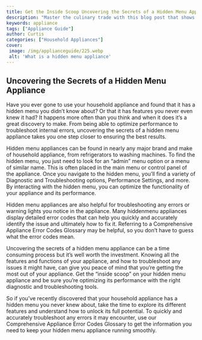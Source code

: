 ```yaml
---
title: Get the Inside Scoop Uncovering the Secrets of a Hidden Menu Appliance
description: "Master the culinary trade with this blog post that shows the secrets behind a hidden menu appliance Learn what the pros know and unlock the full potential of your equipment"
keywords: appliance
tags: ["Appliance Guide"]
author: Curtis
categories: ["Household Appliances"]
cover: 
 image: /img/applianceguide/225.webp
 alt: 'What is a hidden menu appliance'
---
```

## Uncovering the Secrets of a Hidden Menu Appliance 

Have you ever gone to use your household appliance and found that it has a hidden menu you didn’t know about? Or that it has features you never even knew it had? It happens more often than you think and when it does it’s a great discovery to make. From being able to optimize performance to troubleshoot internal errors, uncovering the secrets of a hidden menu appliance takes you one step closer to ensuring the best results. 

Hidden menu appliances can be found in nearly any major brand and make of household appliance, from refrigerators to washing machines. To find the hidden menu, you just need to look for an “admin” menu option or a menu of similar name. This is often placed in the main menu or control panel of the appliance. Once you navigate to the hidden menu, you’ll find a variety of Diagnostic and Troubleshooting options, Performance Settings, and more. By interacting with the hidden menu, you can optimize the functionality of your appliance and its performance. 

Hidden menu appliances are also helpful for troubleshooting any errors or warning lights you notice in the appliance. Many hiddenmenu appliances display detailed error codes that can help you quickly and accurately identify the issue and ultimately how to fix it. Referring to a Comprehensive Appliance Error Codes Glossary may be helpful, so you don’t have to guess what the error codes mean.

Uncovering the secrets of a hidden menu appliance can be a time consuming process but it’s well worth the investment. Knowing all the features and functions of your appliance, and how to troubleshoot any issues it might have, can give you peace of mind that you’re getting the most out of your appliance. Get the “inside scoop” on your hidden menu appliance and be sure you’re optimizing its performance with the right diagnostic and troubleshooting tools. 

So if you’ve recently discovered that your household appliance has a hidden menu you never knew about, take the time to explore its different features and understand how to unlock its full potential. To quickly and accurately troubleshoot any errors it may encounter, use our Comprehensive Appliance Error Codes Glossary to get the information you need to keep your hidden menu appliance running smoothly.
